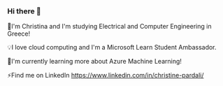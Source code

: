 
### Hi there 👋

🔸I'm Christina and I'm studying Electrical and Computer Engineering in Greece!

💡I love cloud computing and I'm a Microsoft Learn Student Ambassador.

🔸I'm currently learning more about Azure Machine Learning!

⚡Find me on LinkedIn https://www.linkedin.com/in/christine-pardali/




<!--
**ChristinaPa/ChristinaPa** is a ✨ _special_ ✨ repository because its `README.md` (this file) appears on your GitHub profile.

Here are some ideas to get you started:

- 🔭 I’m currently working on ...
- 🌱 I’m currently learning ...
- 👯 I’m looking to collaborate on ...
- 🤔 I’m looking for help with ...
- 💬 Ask me about ...
- 📫 How to reach me: ...
- 😄 Pronouns: ...
- ⚡ Fun fact: ...
-->
